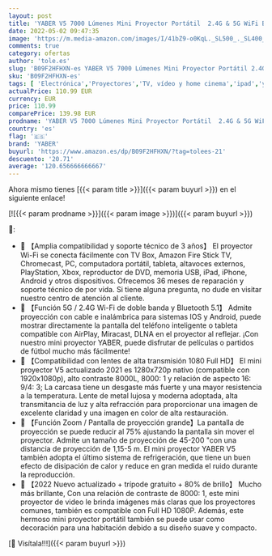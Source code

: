 ```yaml
---
layout: post
title: 'YABER V5 7000 Lúmenes Mini Proyector Portátil  2.4G & 5G WiFi Bluetoot Proyector Soporta 1080P Full HD  Cine en Casa Adecuado para Smartphone iPad  HDMI / USB / VGA / AV Bolsa y Trípode incluidos '
date: 2022-05-02 09:47:35
image: 'https://m.media-amazon.com/images/I/41bZ9-o0KqL._SL500_._SL400_.jpg'
comments: true
category: ofertas
author: 'tole.es'
slug: 'B09F2HFHXN-es YABER V5 7000 Lúmenes Mini Proyector Portátil 2.4G & 5G...'
sku: 'B09F2HFHXN-es'
tags: [ 'Electrónica','Proyectores','TV, vídeo y home cinema','ipad','yaber','🇪🇸', ]
actualPrice: 110.99 EUR
currency: EUR
price: 110.99
comparePrice: 139.98 EUR
prodname: 'YABER V5 7000 Lúmenes Mini Proyector Portátil  2.4G & 5G WiFi Bluetoot Proyector Soporta 1080P Full HD  Cine en Casa Adecuado para Smartphone iPad  HDMI / USB / VGA / AV Bolsa y Trípode incluidos '
country: 'es'
flag: '🇪🇸'
brand: 'YABER'
buyurl: 'https://www.amazon.es/dp/B09F2HFHXN/?tag=tolees-21'
descuento: '20.71'
average: '120.656666666667'
---
```


Ahora mismo tienes [{{< param title >}}]({{< param buyurl >}}) en el siguiente enlace!

[![{{< param prodname >}}]({{< param image >}})]({{< param buyurl >}})

🔎:

- 🎄 【Amplia compatibilidad y soporte técnico de 3 años】 El proyector Wi-Fi se conecta fácilmente con TV Box, Amazon Fire Stick TV, Chromecast, PC, computadora portátil, tableta, altavoces externos, PlayStation, Xbox, reproductor de DVD, memoria USB, iPad, iPhone, Android y otros dispositivos. Ofrecemos 36 meses de reparación y soporte técnico de por vida. Si tiene alguna pregunta, no dude en visitar nuestro centro de atención al cliente.
- 🎄 【Función 5G / 2.4G Wi-Fi de doble banda y Bluetooth 5.1】 Admite proyección con cable e inalámbrica para sistemas IOS y Android, puede mostrar directamente la pantalla del teléfono inteligente o tableta compatible con AirPlay, Miracast, DLNA en el proyector al reflejar. ¡Con nuestro mini proyector YABER, puede disfrutar de películas o partidos de fútbol mucho más fácilmente!
- 🎄 【Compatibilidad con lentes de alta transmisión 1080 Full HD】 El mini proyector V5 actualizado 2021 es 1280x720p nativo (compatible con 1920x1080p), alto contraste 8000L, 8000: 1 y relación de aspecto 16: 9/4: 3; La carcasa tiene un desgaste más fuerte y una mayor resistencia a la temperatura. Lente de metal lujosa y moderna adoptada, alta transmitancia de luz y alta refracción para proporcionar una imagen de excelente claridad y una imagen en color de alta restauración.
- 🎄 【Función Zoom / Pantalla de proyección grande】La pantalla de proyección se puede reducir al 75% ajustando la pantalla sin mover el proyector. Admite un tamaño de proyección de 45-200 "con una distancia de proyección de 1,15-5 m. El mini proyector YABER V5 también adopta el último sistema de refrigeración, que tiene un buen efecto de disipación de calor y reduce en gran medida el ruido durante la reproducción.
- 🎄 【2022 Nuevo actualizado + trípode gratuito + 80% de brillo】 Mucho más brillante, Con una relación de contraste de 8000: 1, este mini proyector de video le brinda imágenes más claras que los proyectores comunes, también es compatible con Full HD 1080P. Además, este hermoso mini proyector portátil también se puede usar como decoración para una habitación debido a su diseño suave y compacto.

[🛒 Visítala!!!]({{< param buyurl >}})
